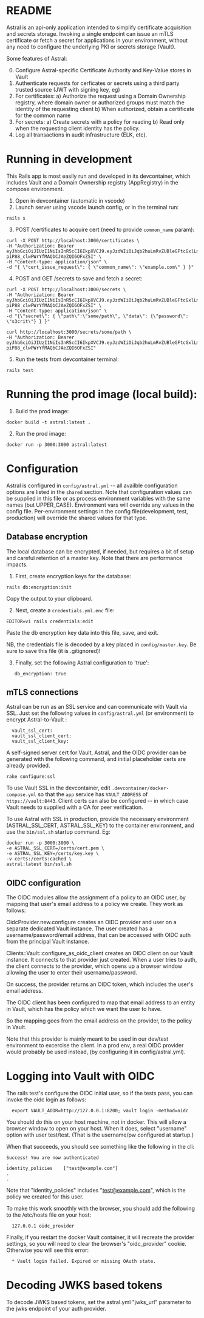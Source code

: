# README

Astral is an api-only application intended to simplify certificate
acquisition and secrets storage. Invoking a single endpoint can issue
an mTLS certificate or fetch a secret for applications in your
environment, without any need to configure the underlying PKI or
secrets storage (Vault).

Some features of Astral:

0) Configure Astral-specific Certificate Authority and Key-Value stores in Vault
1) Authenticate requests for cerficates or secrets using a third party
   trusted source (JWT with signing key, eg)
2) For certificates:
	a) Authorize the request using a Domain Ownership registry, where domain owner 
	   or authorized groups must match the identity of the requesting client
	b) When authorized, obtain a certificate for the common name
3) For secrets:
	a) Create secrets with a policy for reading
	b) Read only when the requesting client identity has the policy.
4) Log all transactions in audit infrastructure (ELK, etc).

# Running in development

This Rails app is most easily run and developed in its devcontainer, which includes Vault
and a Domain Ownership registry (AppRegistry) in the compose environment.

1) Open in devcontainer (automatic in vscode)
2) Launch server using vscode launch config, or in the terminal run:
```
rails s
```
3) POST /certificates to acquire cert (need to provide `common_name` param):
```
curl -X POST http://localhost:3000/certificates \
-H "Authorization: Bearer eyJhbGciOiJIUzI1NiIsInR5cCI6IkpXVCJ9.eyJzdWIiOiJqb2huLmRvZUBleGFtcGxlLmNvbSIsIm5hbWUiOiJKb2huIERvZSIsImlhdCI6MTUxNjIzOTAyMiwiZ3JvdXBzIjpbImdyb3VwMSIsImdyb3VwMiJdLCJhdWQiOiJhc3RyYWwifQ.tfRLXmE_eq-piP88_clwPWrYfMAQbCJAeZQI6OFxZSI" \
-H "Content-type: application/json" \
-d "{ \"cert_issue_request\": { \"common_name\": \"example.com\" } }"
```
4) POST and GET /secrets to save and fetch a secret:
```
curl -X POST http://localhost:3000/secrets \
-H "Authorization: Bearer eyJhbGciOiJIUzI1NiIsInR5cCI6IkpXVCJ9.eyJzdWIiOiJqb2huLmRvZUBleGFtcGxlLmNvbSIsIm5hbWUiOiJKb2huIERvZSIsImlhdCI6MTUxNjIzOTAyMiwiZ3JvdXBzIjpbImdyb3VwMSIsImdyb3VwMiJdLCJhdWQiOiJhc3RyYWwifQ.tfRLXmE_eq-piP88_clwPWrYfMAQbCJAeZQI6OFxZSI" \
-H "Content-type: application/json" \
-d "{\"secret\": { \"path\":\"some/path\", \"data\": {\"password\": \"s3crit\"} } }"

curl http://localhost:3000/secrets/some/path \
-H "Authorization: Bearer eyJhbGciOiJIUzI1NiIsInR5cCI6IkpXVCJ9.eyJzdWIiOiJqb2huLmRvZUBleGFtcGxlLmNvbSIsIm5hbWUiOiJKb2huIERvZSIsImlhdCI6MTUxNjIzOTAyMiwiZ3JvdXBzIjpbImdyb3VwMSIsImdyb3VwMiJdLCJhdWQiOiJhc3RyYWwifQ.tfRLXmE_eq-piP88_clwPWrYfMAQbCJAeZQI6OFxZSI"
```
5) Run the tests from devcontainer terminal:
```
rails test
```

# Running the prod image (local build):
1) Build the prod image:
```
docker build -t astral:latest .
```
2) Run the prod image:
```
docker run -p 3000:3000 astral:latest
```

# Configuration
Astral is configured in `config/astral.yml` -- all availble
configuration options are listed in the `shared` section. Note that
configuration values can be supplied in this file or as process
environment variables with the same names (but
UPPER_CASE). Environment vars will override any values in the config
file.  Per-environment settings in the config file(development, test,
production) will override the shared values for that type.

## Database encryption
The local database can be encrypted, if needed, but requires a bit of setup
and careful retention of a master key. Note that there are performance impacts.

1. First, create encryption keys for the database:
```
rails db:encryption:init
```
Copy the output to your clipboard.

2. Next, create a `credentials.yml.enc` file:
```
EDITOR=vi rails credentials:edit
```
Paste the db encryption key data into this file, save, and exit.

NB, the credentials file is decoded by a key placed in
`config/master.key`. Be sure to save this file (it is .gitignored)!

3. Finally, set the following Astral configuration to 'true':
```
   db_encryption: true
```

## mTLS connections
Astral can be run as an SSL service and can communicate with Vault via SSL.
Just set the following values in `config/astral.yml` (or environment) to 
encrypt Astral-to-Vault :
```
  vault_ssl_cert:
  vault_ssl_client_cert:
  vault_ssl_client_key:
```

A self-signed server cert for Vault, Astral, and the OIDC provider can be 
generated with the following command, and initial placeholder certs are already provided.
```
rake configure:ssl
```

To use Vault SSL in the devcontainer, edit
`.devcontainer/docker-compose.yml` so that the `app` service has
`VAULT_ADDRESS` of `https://vault:8443`. Client certs can also be
configured -- in which case Vault needs to supplied with a CA for
peer verification.

To use Astral with SSL in production, provide the necessary
environment (ASTRAL_SSL_CERT, ASTRAL_SSL_KEY) to the container
environment, and use the `bin/ssl.sh` startup command. Eg:
```
docker run -p 3000:3000 \
-e ASTRAL_SSL_CERT=/certs/cert.pem \
-e ASTRAL_SSL_KEY=/certs/key.key \
-v certs:/certs:cached \
astral:latest bin/ssl.sh
```

## OIDC configuration
The OIDC modules allow the assignment of a policy to an OIDC user, by
mapping that user's email address to a policy we create.  They work as
follows:

OidcProvider.new.configure creates an OIDC provider
and user on a separate dedicated Vault instance.  The user created has
a username/password/email address, that can be accessed with OIDC auth
from the principal Vault instance.

Clients::Vault::configure_as_oidc_client creates an OIDC
client on our Vault instance.  It connects to that provider just
created.  When a user tries to auth, the client connects to the
provider, which opens up a browser window allowing the user to enter
their username/password.

On success, the provider returns an OIDC token, which includes the
user's email address.

The OIDC client has been configured to map that email address to an
entity in Vault, which has the policy which we want the user to have.

So the mapping goes from the email address on the provider, to the
policy in Vault.

Note that this provider is mainly meant to be used in our dev/test
environment to excercise the client.  In a prod env, a real OIDC
provider would probably be used instead, (by configuring it in
config/astral.yml).

# Logging into Vault with OIDC

The rails test's configure the OIDC initial user, so if the tests pass,
you can invoke the oidc login as follows:
```
  export VAULT_ADDR=http://127.0.0.1:8200; vault login -method=oidc
```

You should do this on your host machine, not in docker.  This will
allow a browser window to open on your host.  When it does, select
"username" option with user test/test.  (That is the username/pw
configured at startup.)

When that succeeds, you should see something like the following in the cli:
```
Success! You are now authenticated
.
identity_policies    ["test@example.com"]
.
.
```

Note that "identity_policies" includes "test@example.com", which is the
policy we created for this user.

To make this work smoothly with the browser, you should add the
following to the /etc/hosts file on your host:

```
  127.0.0.1	oidc_provider
```

Finally, if you restart the docker Vault container, it will recreate
the provider settings, so you will need to clear the browser's
"oidc_provider" cookie.  Otherwise you will see this error:

```
  * Vault login failed. Expired or missing OAuth state.
```

# Decoding JWKS based tokens
To decode JWKS based tokens, set the astral.yml "jwks_url" parameter to the 
jwks endpoint of your auth provider.
